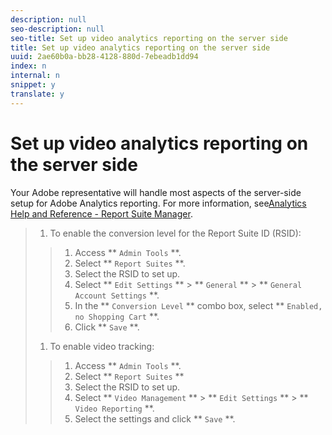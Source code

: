 ```yaml
---
description: null
seo-description: null
seo-title: Set up video analytics reporting on the server side
title: Set up video analytics reporting on the server side
uuid: 2ae60b0a-bb28-4128-880d-7ebeadb1dd94
index: n
internal: n
snippet: y
translate: y
---
```


# Set up video analytics reporting on the server side

Your Adobe representative will handle most aspects of the server-side setup for Adobe Analytics reporting. For more information, see[Analytics Help and Reference - Report Suite Manager](http://microsite.omniture.com/t2/help/en_US/reference/#Report_Suite_Manager). 
>1. To enable the conversion level for the Report Suite ID (RSID):
>   >1. Access ** `Admin Tools` **.
>   >1. Select ** `Report Suites` **.
>   >1. Select the RSID to set up.
>   >1. Select ** `Edit Settings` ** &gt; ** `General` ** &gt; ** `General Account Settings` **.
>   >1. In the ** `Conversion Level` ** combo box, select ** `Enabled, no Shopping Cart` **.
>   >1. Click ** `Save` **.
>1. To enable video tracking:
>   >1. Access ** `Admin Tools` **.
>   >1. Select ** `Report Suites` **
>   >1. Select the RSID to set up.
>   >1. Select ** `Video Management` ** &gt; ** `Edit Settings` ** &gt; ** `Video Reporting` **.
>   >1. Select the settings and click ** `Save` **.
